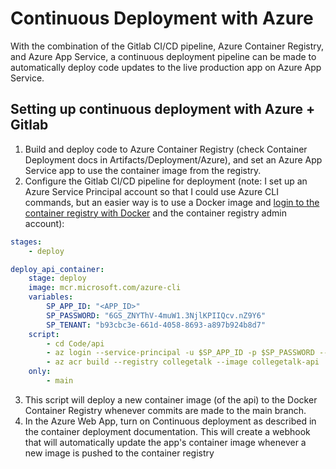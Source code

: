 # Continuous Deployment with Azure

With the combination of the Gitlab CI/CD pipeline, Azure Container Registry, and Azure App Service, a continuous deployment pipeline can be made to automatically deploy code updates to the live production app on Azure App Service.

## Setting up continuous deployment with Azure + Gitlab

1. Build and deploy code to Azure Container Registry (check Container Deployment docs in Artifacts/Deployment/Azure), and set an Azure App Service app to use the container image from the registry.
2. Configure the Gitlab CI/CD pipeline for deployment (note: I set up an Azure Service Principal account so that I could use Azure CLI commands, but an easier way is to use a Docker image and [login to the container registry with Docker](https://docs.microsoft.com/en-us/azure/container-registry/container-registry-authentication?tabs=azure-cli#admin-account) and the container registry admin account):

```yaml
stages:
    - deploy

deploy_api_container:
    stage: deploy
    image: mcr.microsoft.com/azure-cli
    variables:
        SP_APP_ID: "<APP_ID>"
        SP_PASSWORD: "6GS_ZNYThV-4muW1.3NjlKPIIQcv.nZ9Y6"
        SP_TENANT: "b93cbc3e-661d-4058-8693-a897b924b8d7"
    script:
        - cd Code/api
        - az login --service-principal -u $SP_APP_ID -p $SP_PASSWORD --tenant $SP_TENANT
        - az acr build --registry collegetalk --image collegetalk-api .
    only:
        - main
```

3. This script will deploy a new container image (of the api) to the Docker Container Registry whenever commits are made to the main branch.
4. In the Azure Web App, turn on Continuous deployment as described in the container deployment documentation. This will create a webhook that will automatically update the app's container image whenever a new image is pushed to the container registry
